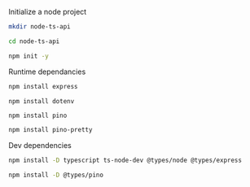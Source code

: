Initialize a node project
```bash
mkdir node-ts-api
```
```bash
cd node-ts-api
```
```bash
npm init -y
```

Runtime dependancies
```bash
npm install express
```

```basht
npm install dotenv
```

```bash
npm install pino
```
```bash
npm install pino-pretty
```

Dev dependencies
```bash
npm install -D typescript ts-node-dev @types/node @types/express
```

```bash
npm install -D @types/pino
```